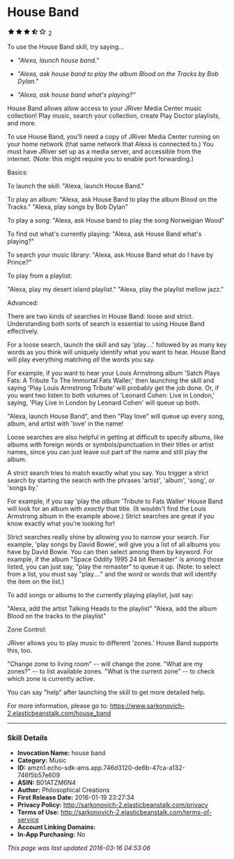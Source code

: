 # House Band
![3.5 stars](../../../images/ic_star_black_18dp_1x.png)![3.5 stars](../../../images/ic_star_black_18dp_1x.png)![3.5 stars](../../../images/ic_star_black_18dp_1x.png)![3.5 stars](../../../images/ic_star_half_black_18dp_1x.png)![3.5 stars](../../../images/ic_star_border_black_18dp_1x.png) 2

To use the House Band skill, try saying...

* *"Alexa, launch house band."*

* *"Alexa, ask house band to play the album Blood on the Tracks by Bob Dylan."*

* *"Alexa, ask house band what's playing?"*

House Band allows allow access to your JRiver Media Center music collection!  Play music, search your collection, create Play Doctor playlists, and more. 

To use House Band, you'll need a copy of JRiver Media Center running on your home network (that same network that Alexa is connected to.)
You must have JRiver set up as a media server, and accessible from the internet. (Note: this might require you to enable port forwarding.)


Basics:

To launch the skill:
"Alexa, launch House Band."

To play an album:
"Alexa, ask House Band to play the album Blood on the Tracks."
"Alexa, play songs by Bob Dylan"

To play a song:
"Alexa, ask House band to play the song Norweigian Wood"

To find out what's currently playing:
"Alexa, ask House Band what's playing?"

To search your music library:
"Alexa, ask House Band what do I have by Prince?"

To play from a playlist:

"Alexa, play my desert island playlist."
"Alexa, play the playlist mellow jazz."


Advanced:

There are two kinds of searches in House Band: loose and strict. Understanding both sorts of search is essential to using House Band effectively.

For a loose search, launch the skill and say 'play....' followed by as many key words as you think will uniquely identify what you want to hear. House Band will play everything matching *all* the words you say.

For example, if you want to hear your Louis Armstrong album 'Satch Plays Fats: A Tribute To The Immortal Fats Waller,' then launching the skill and saying 'Play Louis Armstrong Tribute' will probably get the job done. Or, if you want two listen to both volumes of 'Leonard Cohen: Live in London,' saying, 'Play Live in London by Leonard Cohen' will queue up both.

"Alexa, launch House Band", and then "Play love" will queue up every song, album, and artist with 'love' in the name!

Loose searches are also helpful in getting at difficult to specify albums, like albums with foreign words or symbols/punctuation in their titles or artist names, since you can just leave out part of the name and still play the album.

A strict search tries to match exactly what you say. You trigger a strict search by starting the search with the phrases 'artist', 'album', 'song', or 'songs by.'

For example, if you say 'play the *album* 'Tribute to Fats Waller' House Band will look for an album with *exactly* that title. (It wouldn't find the Louis Armstrong album in the example above.) Strict searches are great if you know exactly what you're looking for!

Strict searches really shine by allowing you to narrow your search. For example, 'play songs by David Bowie', will give you a list of all albums you have by David Bowie. You can then select among them by keyword. For example, if the album "Space Oddity 1995 24 bit Remaster" is among those listed, you can just say, "play the remaster" to queue it up. (Note: to select from a list, you must say "play...." and the word or words that will identify the item on the list.)

To add songs or albums to the currently playing playlist, just say:

"Alexa, add the artist Talking Heads to the playlist"
"Alexa, add the album Blood on the tracks to the playlist"

Zone Control:

JRiver allows you to play music to different 'zones.' House Band supports this, too.

"Change zone to living room"  -- will change the zone.
"What are my zones?" -- to list available zones.
"What is the current zone" -- to check which zone is currently active.

You can say "help" after launching the skill to get more detailed help.

For more information, please go to:
https://www.sarkonovich-2.elasticbeanstalk.com/house_band

***

### Skill Details

* **Invocation Name:** house band
* **Category:** Music
* **ID:** amzn1.echo-sdk-ams.app.746d3120-de6b-47ca-a132-746f5b57e609
* **ASIN:** B01ATZM6N4
* **Author:** Philosophical Creations
* **First Release Date:** 2016-01-19 23:27:34
* **Privacy Policy:** http://sarkonovich-2.elasticbeanstalk.com/privacy
* **Terms of Use:** http://sarkonovich-2.elasticbeanstalk.com/terms-of-service
* **Account Linking Domains:** 
* **In-App Purchasing:** No

*This page was last updated 2016-03-16 04:53:06*
